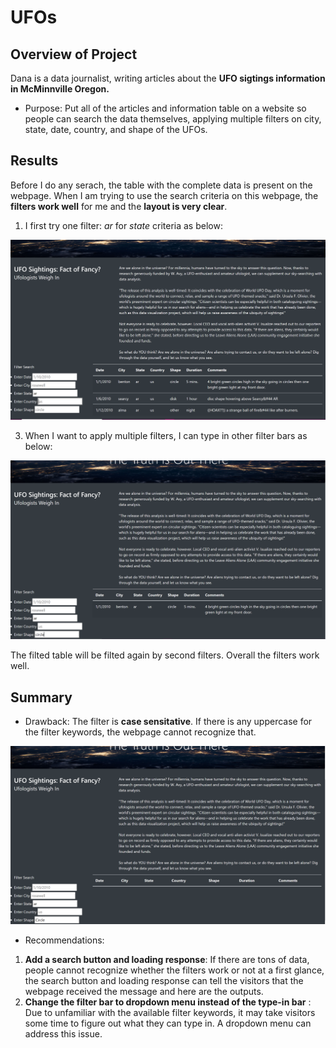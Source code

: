 # UFOs
## Overview of Project
Dana is a data journalist, writing articles about the **UFO sigtings information in McMinnville Oregon.**
- Purpose: Put all of the articles and information table on a website so people can search the data themselves, applying multiple filters on city, state, date, country, and shape of the UFOs.

## Results
Before I do any serach, the table with the complete data is present on the webpage.
When I am trying to use the search criteria on this webpage, the **filters work well** for me and the **layout is very clear**. 
1. I first try one filter: *ar* for *state* criteria as below:

![Filter 1](https://github.com/xueying-lin/UFOs/blob/f327f7172d5a046f26fd286ca365662b9fe518bd/static/images/filter1.PNG)


3. When I want to apply multiple filters, I can type in other filter bars as below:

![Filter 2](https://github.com/xueying-lin/UFOs/blob/f327f7172d5a046f26fd286ca365662b9fe518bd/static/images/filter2.PNG)

The filted table will be filted again by second filters.
Overall the filters work well.

## Summary
- Drawback: The filter is **case sensitative**. If there is any uppercase for the filter keywords, the webpage cannot recognize that.

![Drawback](https://github.com/xueying-lin/UFOs/blob/f327f7172d5a046f26fd286ca365662b9fe518bd/static/images/drawback.PNG)

- Recommendations:
1. **Add a search button and loading response**: If there are tons of data, people cannot recognize whether the filters work or not at a first glance, the search button and loading response can tell the visitors that the webpage received the message and here are the outputs.
2. **Change the filter bar to dropdown menu instead of the type-in bar** : Due to unfamiliar with the available filter keywords, it may take visitors some time to figure out what they can type in. A dropdown menu can address this issue.
